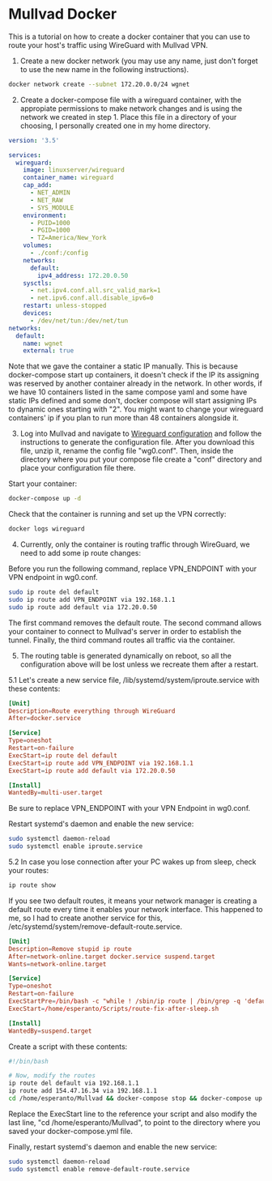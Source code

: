# Mullvad Docker

This is a tutorial on how to create a docker container that you can use to route your host's traffic using WireGuard with Mullvad VPN.

1. Create a new docker network (you may use any name, just don't forget to use the new name in the following instructions).

```bash
docker network create --subnet 172.20.0.0/24 wgnet
```

2. Create a docker-compose file with a wireguard container, with the appropiate permissions to make network changes and is using the network we created in step 1. Place this file in a directory of your choosing, I personally created one in my home directory.

```yaml
version: '3.5'

services:
  wireguard:
    image: linuxserver/wireguard
    container_name: wireguard
    cap_add:
      - NET_ADMIN
      - NET_RAW
      - SYS_MODULE
    environment:
      - PUID=1000
      - PGID=1000
      - TZ=America/New_York
    volumes:
      - ./conf:/config
    networks:
      default:
        ipv4_address: 172.20.0.50
    sysctls:
      - net.ipv4.conf.all.src_valid_mark=1
      - net.ipv6.conf.all.disable_ipv6=0
    restart: unless-stopped
    devices:
      - /dev/net/tun:/dev/net/tun
networks:
  default:
    name: wgnet
    external: true

```

Note that we gave the container a static IP manually. This is because docker-compose start up containers, it doesn't check if the IP its assigning was reserved by another container already in the network. In other words, if we have 10 containers listed in the same compose yaml and some have static IPs defined and some don't, docker compose will start assigning IPs to dynamic ones starting with "2". You might want to change your wireguard containers' ip if you plan to run more than 48 containers alongside it.

3. Log into Mullvad and navigate to [Wireguard configuration](https://mullvad.net/en/account/wireguard-config) and follow the instructions to generate the configuration file. After you download this file, unzip it, rename the config file "wg0.conf". Then, inside the directory where you put your compose file create a "conf" directory and place your configuration file there.

Start your container:

```bash
docker-compose up -d

```

Check that the container is running and set up the VPN correctly:

```bash
docker logs wireguard

```

4. Currently, only the container is routing traffic through WireGuard, we need to add some ip route changes:

Before you run the following command, replace VPN_ENDPOINT with your VPN endpoint in wg0.conf.
```bash
sudo ip route del default
sudo ip route add VPN_ENDPOINT via 192.168.1.1
sudo ip route add default via 172.20.0.50
```


The first command removes the default route. The second command allows your container to connect to Mullvad's server in order to establish the tunnel. Finally, the third command routes all traffic via the container.

5. The routing table is generated dynamically on reboot, so all the configuration above will be lost unless we recreate them after a restart.

5.1 Let's create a new service file, /lib/systemd/system/iproute.service with these contents:

```conf
[Unit]
Description=Route everything through WireGuard
After=docker.service

[Service]
Type=oneshot
Restart=on-failure
ExecStart=ip route del default
ExecStart=ip route add VPN_ENDPOINT via 192.168.1.1
ExecStart=ip route add default via 172.20.0.50

[Install]
WantedBy=multi-user.target
```
Be sure to replace VPN_ENDPOINT with your VPN Endpoint in wg0.conf.

Restart systemd's daemon and enable the new service:
```bash
sudo systemctl daemon-reload
sudo systemctl enable iproute.service
```

5.2 In case you lose connection after your PC wakes up from sleep, check your routes:

```bash
ip route show
```

If you see two default routes, it means your network manager is creating a default route every time it enables your network interface. This happened to me, so I had to create another service for this, /etc/systemd/system/remove-default-route.service.

```conf
[Unit]
Description=Remove stupid ip route
After=network-online.target docker.service suspend.target
Wants=network-online.target

[Service]
Type=oneshot
Restart=on-failure
ExecStartPre=/bin/bash -c "while ! /sbin/ip route | /bin/grep -q 'default via 192.168.1.1'; do /bin/sleep 1; done"
ExecStart=/home/esperanto/Scripts/route-fix-after-sleep.sh

[Install]
WantedBy=suspend.target
```

Create a script with these contents:

```bash
#!/bin/bash

# Now, modify the routes
ip route del default via 192.168.1.1
ip route add 154.47.16.34 via 192.168.1.1
cd /home/esperanto/Mullvad && docker-compose stop && docker-compose up -d
```

Replace the ExecStart line to the reference your script and also modify the last line, "cd /home/esperanto/Mullvad", to point to the directory where you saved your docker-compose.yml file.

Finally, restart systemd's daemon and enable the new service:
```bash
sudo systemctl daemon-reload
sudo systemctl enable remove-default-route.service
```